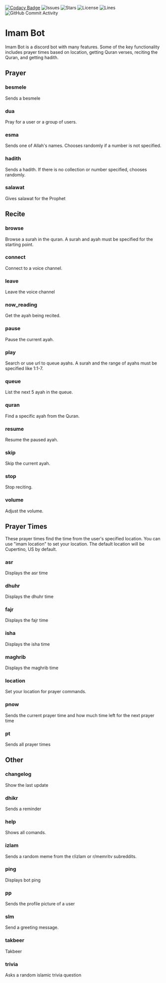 [![Codacy Badge](https://app.codacy.com/project/badge/Grade/29da1f4975974778b1fcb71847908269)](https://www.codacy.com/gh/ahmetmutlugun/imam/dashboard?utm_source=github.com&amp;utm_medium=referral&amp;utm_content=ahmetmutlugun/imam&amp;utm_campaign=Badge_Grade)
![Issues](https://img.shields.io/github/issues/ahmetmutlugun/imam)
![Stars](https://img.shields.io/github/stars/ahmetmutlugun/imam)
![License](https://img.shields.io/github/license/ahmetmutlugun/imam)
![Lines](https://img.shields.io/tokei/lines/github.com/ahmetmutlugun/imam)
![GitHub Commit Activity](https://img.shields.io/github/commit-activity/m/ahmetmutlugun/imam)

# Imam Bot

Imam Bot is a discord bot with many features. Some of the key functionality includes prayer times based on location,
getting Quran verses, reciting the Quran, and getting hadith.

## Prayer

### besmele

Sends a besmele

### dua

Pray for a user or a group of users.

### esma

Sends one of Allah's names. Chooses randomly if a number is not specified.

### hadith

Sends a hadith. If there is no collection or number specified, chooses randomly.

### salawat

Gives salawat for the Prophet

## Recite

### browse

Browse a surah in the quran. A surah and ayah must be specified for the starting point.

### connect

Connect to a voice channel.

### leave

Leave the voice channel

### now_reading

Get the ayah being recited.

### pause

Pause the current ayah.

### play

Search or use url to queue ayahs. A surah and the range of ayahs must be specified like 1:1-7.

### queue

List the next 5 ayah in the queue.

### quran

Find a specific ayah from the Quran.

### resume

Resume the paused ayah.

### skip

Skip the current ayah.

### stop

Stop reciting.

### volume

Adjust the volume.

## Prayer Times

These prayer times find the time from the user's specified location. You can use "imam location" to set your location.
The default location will be Cupertino, US by default.

### asr

Displays the asr time

### dhuhr

Displays the dhuhr time

### fajr

Displays the fajr time

### isha

Displays the isha time

### maghrib

Displays the maghrib time

### location

Set your location for prayer commands.

### pnow

Sends the current prayer time and how much time left for the next prayer time

### pt

Sends all prayer times

## Other

### changelog

Show the last update

### dhikr

Sends a reminder

### help

Shows all comands.

### izlam

Sends a random meme from the r/izlam or r/memritv subreddits.

### ping

Displays bot ping

### pp

Sends the profile picture of a user

### slm

Send a greeting message.

### takbeer

Takbeer

### trivia

Asks a random islamic trivia question
